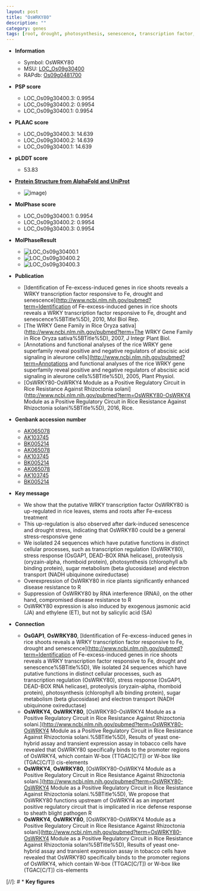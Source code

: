 ```yaml
---
layout: post
title: "OsWRKY80"
description: ""
category: genes
tags: [root, drought, photosynthesis, senescence, transcription factor, stem, resistance, ethylene, disease, salicylic acid, disease resistance, jasmonic, jasmonic acid]
---
```


* **Information**  
    + Symbol: OsWRKY80  
    + MSU: [LOC_Os09g30400](http://rice.plantbiology.msu.edu/cgi-bin/ORF_infopage.cgi?orf=LOC_Os09g30400)  
    + RAPdb: [Os09g0481700](http://rapdb.dna.affrc.go.jp/viewer/gbrowse_details/irgsp1?name=Os09g0481700)  

* **PSP score**  
    + LOC_Os09g30400.3: 0.9954 
    + LOC_Os09g30400.2: 0.9954 
    + LOC_Os09g30400.1: 0.9954 

* **PLAAC score**  
    + LOC_Os09g30400.3: 14.639 
    + LOC_Os09g30400.2: 14.639 
    + LOC_Os09g30400.1: 14.639 

* **pLDDT score**
    + 53.83

* **[Protein Structure from AlphaFold and UniProt](https://www.uniprot.org/uniprotkb/Q0J0V4/entry#structure)**
    + ![image](https://ricepsp.github.io/images/Q0/AF-Q0J0V4-F1.png))

* **MolPhase score**
    + LOC_Os09g30400.1: 0.9954
    + LOC_Os09g30400.2: 0.9954
    + LOC_Os09g30400.3: 0.9954

* **MolPhaseResult**
    + ![LOC_Os09g30400.1](https://ricepsp.github.io/pictures/LOC_Os09g/LOC_Os09g30400.1.png)
    + ![LOC_Os09g30400.2](https://ricepsp.github.io/pictures/LOC_Os09g/LOC_Os09g30400.2.png)
    + ![LOC_Os09g30400.3](https://ricepsp.github.io/pictures/LOC_Os09g/LOC_Os09g30400.3.png)

* **Publication**  
    + [Identification of Fe-excess-induced genes in rice shoots reveals a WRKY transcription factor responsive to Fe, drought and senescence](http://www.ncbi.nlm.nih.gov/pubmed?term=Identification of Fe-excess-induced genes in rice shoots reveals a WRKY transcription factor responsive to Fe, drought and senescence%5BTitle%5D), 2010, Mol Biol Rep.
    + [The WRKY Gene Family in Rice Oryza sativa](http://www.ncbi.nlm.nih.gov/pubmed?term=The WRKY Gene Family in Rice Oryza sativa%5BTitle%5D), 2007, J Integr Plant Biol.
    + [Annotations and functional analyses of the rice WRKY gene superfamily reveal positive and negative regulators of abscisic acid signaling in aleurone cells](http://www.ncbi.nlm.nih.gov/pubmed?term=Annotations and functional analyses of the rice WRKY gene superfamily reveal positive and negative regulators of abscisic acid signaling in aleurone cells%5BTitle%5D), 2005, Plant Physiol.
    + [OsWRKY80-OsWRKY4 Module as a Positive Regulatory Circuit in Rice Resistance Against Rhizoctonia solani](http://www.ncbi.nlm.nih.gov/pubmed?term=OsWRKY80-OsWRKY4 Module as a Positive Regulatory Circuit in Rice Resistance Against Rhizoctonia solani%5BTitle%5D), 2016, Rice.

* **Genbank accession number**  
    + [AK065078](http://www.ncbi.nlm.nih.gov/nuccore/AK065078)
    + [AK103745](http://www.ncbi.nlm.nih.gov/nuccore/AK103745)
    + [BK005214](http://www.ncbi.nlm.nih.gov/nuccore/BK005214)
    + [AK065078](http://www.ncbi.nlm.nih.gov/nuccore/AK065078)
    + [AK103745](http://www.ncbi.nlm.nih.gov/nuccore/AK103745)
    + [BK005214](http://www.ncbi.nlm.nih.gov/nuccore/BK005214)
    + [AK065078](http://www.ncbi.nlm.nih.gov/nuccore/AK065078)
    + [AK103745](http://www.ncbi.nlm.nih.gov/nuccore/AK103745)
    + [BK005214](http://www.ncbi.nlm.nih.gov/nuccore/BK005214)

* **Key message**  
    + We show that the putative WRKY transcription factor OsWRKY80 is up-regulated in rice leaves, stems and roots after Fe-excess treatment
    + This up-regulation is also observed after dark-induced senescence and drought stress, indicating that OsWRKY80 could be a general stress-responsive gene
    + We isolated 24 sequences which have putative functions in distinct cellular processes, such as transcription regulation (OsWRKY80), stress response (OsGAP1, DEAD-BOX RNA helicase), proteolysis (oryzain-alpha, rhomboid protein), photosynthesis (chlorophyll a/b binding protein), sugar metabolism (beta glucosidase) and electron transport (NADH ubiquinone oxireductase)
    + Overexpression of OsWRKY80 in rice plants significantly enhanced disease resistance to R
    + Suppression of OsWRKY80 by RNA interference (RNAi), on the other hand, compromised disease resistance to R
    + OsWRKY80 expression is also induced by exogenous jasmonic acid (JA) and ethylene (ET), but not by salicylic acid (SA)

* **Connection**  
    + __OsGAP1__, __OsWRKY80__, [Identification of Fe-excess-induced genes in rice shoots reveals a WRKY transcription factor responsive to Fe, drought and senescence](http://www.ncbi.nlm.nih.gov/pubmed?term=Identification of Fe-excess-induced genes in rice shoots reveals a WRKY transcription factor responsive to Fe, drought and senescence%5BTitle%5D), We isolated 24 sequences which have putative functions in distinct cellular processes, such as transcription regulation (OsWRKY80), stress response (OsGAP1, DEAD-BOX RNA helicase), proteolysis (oryzain-alpha, rhomboid protein), photosynthesis (chlorophyll a/b binding protein), sugar metabolism (beta glucosidase) and electron transport (NADH ubiquinone oxireductase)
    + __OsWRKY4__, __OsWRKY80__, [OsWRKY80-OsWRKY4 Module as a Positive Regulatory Circuit in Rice Resistance Against Rhizoctonia solani.](http://www.ncbi.nlm.nih.gov/pubmed?term=OsWRKY80-OsWRKY4 Module as a Positive Regulatory Circuit in Rice Resistance Against Rhizoctonia solani.%5BTitle%5D), Results of yeast one-hybrid assay and transient expression assay in tobacco cells have revealed that OsWRKY80 specifically binds to the promoter regions of OsWRKY4, which contain W-box (TTGAC[C/T]) or W-box like (TGAC[C/T]) cis-elements
    + __OsWRKY4__, __OsWRKY80__, [OsWRKY80-OsWRKY4 Module as a Positive Regulatory Circuit in Rice Resistance Against Rhizoctonia solani.](http://www.ncbi.nlm.nih.gov/pubmed?term=OsWRKY80-OsWRKY4 Module as a Positive Regulatory Circuit in Rice Resistance Against Rhizoctonia solani.%5BTitle%5D), We propose that OsWRKY80 functions upstream of OsWRKY4 as an important positive regulatory circuit that is implicated in rice defense response to sheath blight pathogen R
    + __OsWRKY4__, __OsWRKY80__, [OsWRKY80-OsWRKY4 Module as a Positive Regulatory Circuit in Rice Resistance Against Rhizoctonia solani](http://www.ncbi.nlm.nih.gov/pubmed?term=OsWRKY80-OsWRKY4 Module as a Positive Regulatory Circuit in Rice Resistance Against Rhizoctonia solani%5BTitle%5D), Results of yeast one-hybrid assay and transient expression assay in tobacco cells have revealed that OsWRKY80 specifically binds to the promoter regions of OsWRKY4, which contain W-box (TTGAC[C/T]) or W-box like (TGAC[C/T]) cis-elements

[//]: # * **Key figures**  


